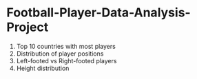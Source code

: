 # Football-Player-Data-Analysis-Project
1. Top 10 countries with most players
2. Distribution of player positions
3. Left-footed vs Right-footed players
4. Height distribution
